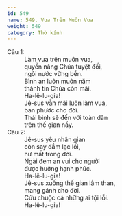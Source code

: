 ```yaml
---
id: 549
name: 549. Vua Trên Muôn Vua
weight: 549
category: Thờ kính
---
```

<dl><dt>Câu 1:</dt><dd data-verse="1">Làm vua trên muôn vua, <br/>quyền năng Chúa tuyệt đối, <br/>ngôi nước vững bền. <br/>Bình an luôn muôn năm <br/>thành tín Chúa còn mãi. <br/>Ha-lê-lu-gia! <br/>Jê-sus vẫn mãi luôn làm vua, <br/>ban phước cho đời. <br/>Thái bình sẽ đến với toàn dân <br/>trên thế gian nầy. </dd><dt>Câu 2:</dt><dd data-verse="2">Jê-sus yêu nhân gian <br/>còn say đắm lạc lối, <br/>hư mất trong đời. <br/>Ngài đem an vui cho người <br/>được hưởng hạnh phúc. <br/>Ha-lê-lu-gia! <br/>Jê-sus xuống thế gian lầm than, <br/>mang gánh cho đời. <br/>Cứu chuộc cả những ai tội lỗi. <br/>Ha-lê-lu-gia! </dd></dl>

